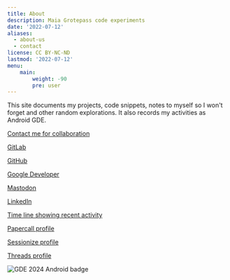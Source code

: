 ```yaml
---
title: About
description: Maia Grotepass code experiments
date: '2022-07-12'
aliases:
  - about-us
  - contact
license: CC BY-NC-ND
lastmod: '2022-07-12'
menu:
    main: 
        weight: -90
        pre: user
---
```

This site documents my projects, code snippets, notes to myself so I won't forget and other random explorations. It also records my activities as Android GDE.

 [Contact me for collaboration](https://www.polywork.com/maiatoday/contact)

 [GitLab](https://gitlab.com/maiatoday)
 
 [GitHub](https://github.com/maiatoday)

 [Google Developer](https://g.dev/maiatoday)

 [Mastodon][1]

 [LinkedIn](https://www.linkedin.com/in/maiagrotepass/)

 [Time line showing recent activity](https://www.maiatoday.co.za)

 [Papercall profile](https://www.papercall.io/speakers/maiatoday)

 [Sessionize profile](https://sessionize.com/maia-grotepass/)

 [Threads profile](https://www.threads.net/@maiatoday)

![GDE 2024 Android badge](experts-digital-badge-logos-2024_android.png)

[1]: <https://androiddev.social/@maiatoday> 